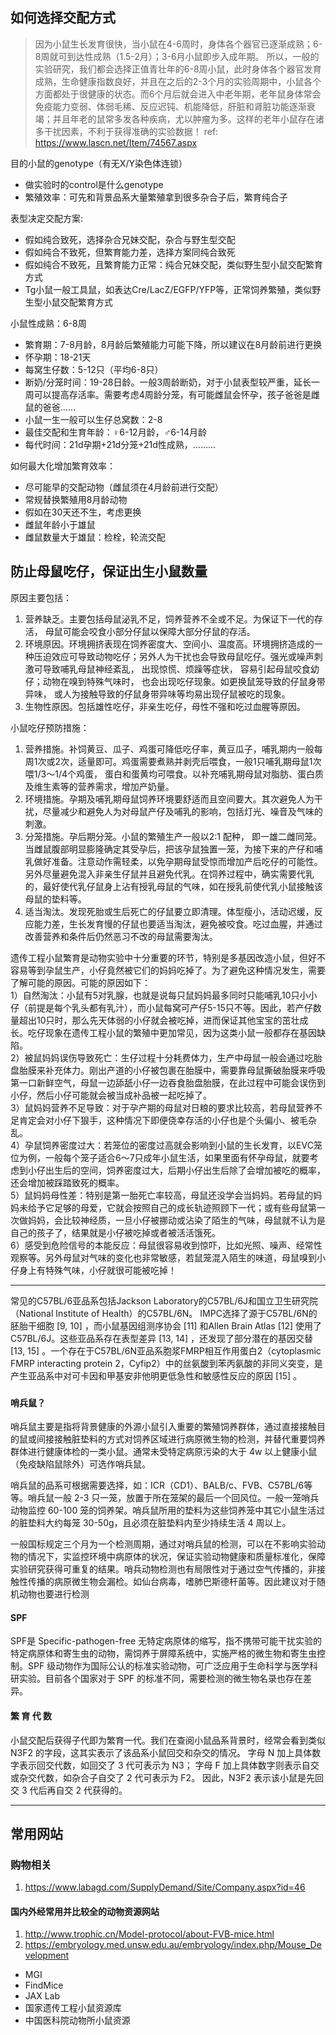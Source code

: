 

## 如何选择交配方式  

> 因为小鼠生长发育很快，当小鼠在4-6周时，身体各个器官已逐渐成熟；6-8周就可到达性成熟（1.5-2月）；3-6月小鼠即步入成年期。
所以，一般的实验研究，我们都会选择正值青壮年的6-8周小鼠，此时身体各个器官发育成熟，生命健康指数良好，并且在之后的2-3个月的实验周期中，小鼠各个方面都处于很健康的状态。而6个月后就会进入中老年期，老年鼠身体常会免疫能力变弱、体弱毛稀、反应迟钝、机能降低，肝脏和肾脏功能逐渐衰竭；并且年老的鼠常多发各种疾病，尤以肿瘤为多。这样的老年小鼠存在诸多干扰因素，不利于获得准确的实验数据！
ref: https://www.lascn.net/Item/74567.aspx

目的小鼠的genotype（有无X/Y染色体连锁）
 - 做实验时的control是什么genotype
 - 繁殖效率：可先和背景品系大量繁殖拿到很多杂合子后，繁育纯合子

表型决定交配方案:  
 - 假如纯合致死，选择杂合兄妹交配，杂合与野生型交配
 - 假如纯合不致死，但繁育能力差，选择方案同纯合致死
 - 假如纯合不致死，且繁育能力正常：纯合兄妹交配，类似野生型小鼠交配繁育方式
 - Tg小鼠一般工具鼠，如表达Cre/LacZ/EGFP/YFP等，正常饲养繁殖，类似野生型小鼠交配繁育方式

小鼠性成熟：6-8周
 - 繁育期：7-8月龄，8月龄后繁殖能力可能下降，所以建议在8月龄前进行更换
 - 怀孕期：18-21天
 - 每窝生仔数：5-12只（平均6-8只）
 - 断奶/分笼时间：19-28日龄。一般3周龄断奶，对于小鼠表型较严重，延长一周可以提高存活率。需要考虑4周龄分笼，有可能雌鼠会怀孕，孩子爸爸是雌鼠的爸爸……
 - 小鼠一生一般可以生仔总窝数：2-8
 - 最佳交配和生育年龄：♀6-12月龄，♂6-14月龄
 - 每代时间：21d孕期+21d分笼+21d性成熟，………

如何最大化增加繁育效率：  
 - 尽可能早的交配动物（雌鼠须在4月龄前进行交配）
 - 常规替换繁殖用8月龄动物
 - 假如在30天还不生，考虑更换
 - 雌鼠年龄小于雄鼠
 - 雌鼠数量大于雄鼠：检栓，轮流交配






## 防止母鼠吃仔，保证出生小鼠数量

原因主要包括：

 1. 营养缺乏。主要包括母鼠泌乳不足，饲养营养不全或不足。为保证下一代的存活， 母鼠可能会咬食小部分仔鼠以保障大部分仔鼠的存活。
 2. 环境原因。环境拥挤表现在饲养密度大、空间小、温度高。环境拥挤造成的一种压迫效应可导致动物吃仔；另外人为干扰也会导致母鼠吃仔。强光或噪声刺激可导致哺乳母鼠神经紊乱， 出现惊慌、烦躁等症状， 容易引起母鼠咬食幼仔；动物在嗅到特殊气味时， 也会出现吃仔现象。如更换鼠笼导致的仔鼠身带异味， 或人为接触导致的仔鼠身带异味等均易出现仔鼠被吃的现象。
 3. 生物性原因。包括雄性吃仔，非亲生吃仔，母性不强和吃过血腥等原因。

小鼠吃仔预防措施：

 1. 营养措施。补饲黄豆、瓜子、鸡蛋可降低吃仔率，黄豆瓜子，哺乳期内一般每周1次或2次，适量即可。鸡蛋需要煮熟并剥壳后喂食，一般1只哺乳期母鼠1次喂1/3～1/4个鸡蛋， 蛋白和蛋黄均可喂食。以补充哺乳期母鼠对脂肪、蛋白质及维生素等的营养需求，增加产奶量。
 2. 环境措施。孕期及哺乳期母鼠饲养环境要舒适而且空间要大。其次避免人为干扰，尽量减少和避免人为对母鼠产仔及哺乳的影响，包括灯光、噪音及气味的刺激。  
 3. 分笼措施。孕后期分笼。小鼠的繁殖生产一般以2∶1 配种， 即一雄二雌同笼。当雌鼠腹部明显膨隆确定其受孕后，把该孕鼠独置一笼，为接下来的产仔和哺乳做好准备。注意动作需轻柔，以免孕期母鼠受惊而增加产后吃仔的可能性。另外尽量避免混入非亲生仔鼠并且避免代乳。在饲养过程中，确实需要代乳的，最好使代乳仔鼠身上沾有授乳母鼠的气味，如在授乳前使代乳小鼠接触该母鼠的垫料等。
 4. 适当淘汰。发现死胎或生后死亡的仔鼠要立即清理。体型瘦小，活动迟缓，反应能力差，生长发育慢的仔鼠也要适当淘汰，避免被咬食。吃过血腥，并通过改善营养和条件后仍然恶习不改的母鼠需要淘汰。


遗传工程小鼠繁育是动物实验中十分重要的环节，特别是多基因改造小鼠，但好不容易等到孕鼠生产，小仔竟然被它们的妈妈吃掉了。为了避免这种情况发生，需要了解可能的原因。可能的原因如下：  
1）自然淘汰：小鼠有5对乳腺，也就是说每只鼠妈妈最多同时只能哺乳10只小小仔（前提是每个乳头都有乳汁），而小鼠每窝可产仔5-15只不等。因此，若产仔数量超出10只时，那么先天体弱的小仔就会被吃掉，进而保证其他宝宝的茁壮成长。吃仔现象在遗传工程小鼠的繁殖中更加常见，因为这类小鼠一般都存在基因缺陷。  
2）被鼠妈妈误伤导致死亡：生仔过程十分耗费体力，生产中母鼠一般会通过吃胎盘胎膜来补充体力。刚出产道的小仔被包裹在胎膜中，需要靠母鼠撕破胎膜来呼吸第一口新鲜空气，母鼠一边舔舐小仔一边吞食胎盘胎膜，在此过程中可能会误伤到小仔，然后小仔可能就会被当成补品被一起吃掉了。  
3）鼠妈妈营养不足导致：对于孕产期的母鼠对日粮的要求比较高，若母鼠营养不足肯定会对小仔下狠手，这种情况下即便侥幸存活的小仔也是个头偏小、被毛杂乱。  
4）孕鼠饲养密度过大：若笼位的密度过高就会影响到小鼠的生长发育，以EVC笼位为例，一般每个笼子适合6～7只成年小鼠生活，如果里面有怀孕母鼠，就要考虑到小仔出生后的空间，饲养密度过大，后期小仔出生后除了会增加被吃的概率，还会增加被踩踏致死的概率。  
5）鼠妈妈母性差：特别是第一胎死亡率较高，母鼠还没学会当妈妈。若母鼠的妈妈未给予它足够的母爱，它就会按照自己的成长轨迹照顾下一代；或有些母鼠第一次做妈妈，会比较神经质，一旦小仔被挪动或沾染了陌生的气味，母鼠就不认为是自己的孩子了，结果就是小仔被吃掉或者被活活饿死。  
6）感受到危险信号的本能反应：母鼠很容易收到惊吓，比如光照、噪声、经常性观察等。另外母鼠对气味的变化也非常敏感，若鼠笼混入陌生的味道，母鼠嗅到小仔身上有特殊气味，小仔就很可能被吃掉！  




---

常见的C57BL/6亚品系包括Jackson Laboratory的C57BL/6J和国立卫生研究院（National Institute of Health）的C57BL/6N。
IMPC选择了源于C57BL/6N的胚胎干细胞 [9, 10] ，而小鼠基因组测序协会 [11] 和Allen Brain Atlas [12] 使用了C57BL/6J。这些亚品系存在表型差异 [13, 14] ，还发现了部分潜在的基因交替 [13, 15] 。一个存在于C57BL/6N亚品系胞浆FMRP相互作用蛋白2（cytoplasmic FMRP interacting protein 2，Cyfip2）中的丝氨酸到苯丙氨酸的非同义突变，是产生亚品系中对可卡因和甲基安非他明更低急性和敏感性反应的原因 [15] 。



###

#### 哨兵鼠？

哨兵鼠主要是指将背景健康的外源小鼠引入重要的繁殖饲养群体，通过直接接触目的鼠或间接接触脏垫料的方式对饲养区域进行病原微生物的检测，并替代重要饲养群体进行健康体检的一类小鼠。通常未受特定病原污染的大于 4w 以上健康小鼠（免疫缺陷鼠除外）可选作哨兵鼠。

哨兵鼠的品系可根据需要选择，如：ICR（CD1）、BALB/c、FVB、C57BL/6等等。哨兵鼠一般 2-3 只一笼，放置于所在笼架的最后一个回风位。一般一笼哨兵动物监控 60-100 笼的饲养架。哨兵鼠所用的垫料为这些饲养笼中其它小鼠生活过的脏垫料大约每笼 30-50g，且必须在脏垫料内至少持续生活 4 周以上。

一般国标规定三个月为一个检测周期，通过对哨兵鼠的检测，可以在不影响实验动物的情况下，实监控环境中病原体的状况，保证实验动物健康和质量标准化，保障实验研究获得可重复的结果。哨兵动物检测也有局限性对于通过空气传播的，非接触性传播的病原微生物会漏检。如仙台病毒，嗜肺巴斯德杆菌等。因此建议对于随机动物也要进行检测



#### SPF
SPF是 Specific-pathogen-free 无特定病原体的缩写，指不携带可能干扰实验的特定病原体和寄生虫的动物，需饲养于屏障系统中，实施严格的微生物和寄生虫控制。SPF 级动物作为国际公认的标准实验动物，可广泛应用于生命科学与医学科研实验。目前各个国家对于 SPF 的标准不同，需要检测的微生物名录也存在差异。


#### 繁 育 代 数
小鼠交配后获得子代即为繁育一代。我们在查阅小鼠品系背景时，经常会看到类似 N3F2 的字段，这其实表示了该品系小鼠回交和杂交的情况。
字母 N 加上具体数字表示回交代数，如回交了 3 代可表示为 N3；
字母 F 加上具体数字则表示自交或杂交代数，如杂合子自交了 2 代可表示为 F2。
因此，N3F2 表示该小鼠是先回交 3 代后再自交 2 代获得的。


---
## 常用网站

### 购物相关
1. https://www.labagd.com/SupplyDemand/Site/Company.aspx?id=46


#### 国内外经常用并比较全的动物资源网站

1. http://www.trophic.cn/Model-protocol/about-FVB-mice.html
2. https://embryology.med.unsw.edu.au/embryology/index.php/Mouse_Development

 - MGI
 - FindMice
 - JAX Lab
 - 国家遗传工程小鼠资源库
 - 中国医科院动物所小鼠资源
